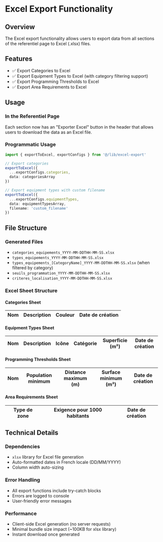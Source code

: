 # Excel Export Functionality

## Overview
The Excel export functionality allows users to export data from all sections of the referentiel page to Excel (.xlsx) files.

## Features
- ✅ Export Categories to Excel
- ✅ Export Equipment Types to Excel (with category filtering support)
- ✅ Export Programming Thresholds to Excel
- ✅ Export Area Requirements to Excel

## Usage

### In the Referentiel Page
Each section now has an "Exporter Excel" button in the header that allows users to download the data as an Excel file.

### Programmatic Usage
```typescript
import { exportToExcel, exportConfigs } from '@/lib/excel-export'

// Export categories
exportToExcel({
  ...exportConfigs.categories,
  data: categoriesArray
})

// Export equipment types with custom filename
exportToExcel({
  ...exportConfigs.equipmentTypes,
  data: equipmentTypesArray,
  filename: 'custom_filename'
})
```

## File Structure

### Generated Files
- `categories_equipements_YYYY-MM-DDTHH-MM-SS.xlsx`
- `types_equipements_YYYY-MM-DDTHH-MM-SS.xlsx`
- `types_equipements_[CategoryName]_YYYY-MM-DDTHH-MM-SS.xlsx` (when filtered by category)
- `seuils_programmation_YYYY-MM-DDTHH-MM-SS.xlsx`
- `criteres_localisation_YYYY-MM-DDTHH-MM-SS.xlsx`

### Excel Sheet Structure

#### Categories Sheet
| Nom | Description | Couleur | Date de création |
|-----|-------------|---------|------------------|

#### Equipment Types Sheet
| Nom | Description | Icône | Catégorie | Superficie (m²) | Date de création |
|-----|-------------|-------|-----------|-----------------|------------------|

#### Programming Thresholds Sheet
| Nom | Population minimum | Distance maximum (m) | Surface minimum (m²) | Date de création |
|-----|-------------------|---------------------|---------------------|------------------|

#### Area Requirements Sheet
| Type de zone | Exigence pour 1000 habitants | Date de création |
|--------------|------------------------------|------------------|

## Technical Details

### Dependencies
- `xlsx` library for Excel file generation
- Auto-formatted dates in French locale (DD/MM/YYYY)
- Column width auto-sizing

### Error Handling
- All export functions include try-catch blocks
- Errors are logged to console
- User-friendly error messages

### Performance
- Client-side Excel generation (no server requests)
- Minimal bundle size impact (~100KB for xlsx library)
- Instant download once generated